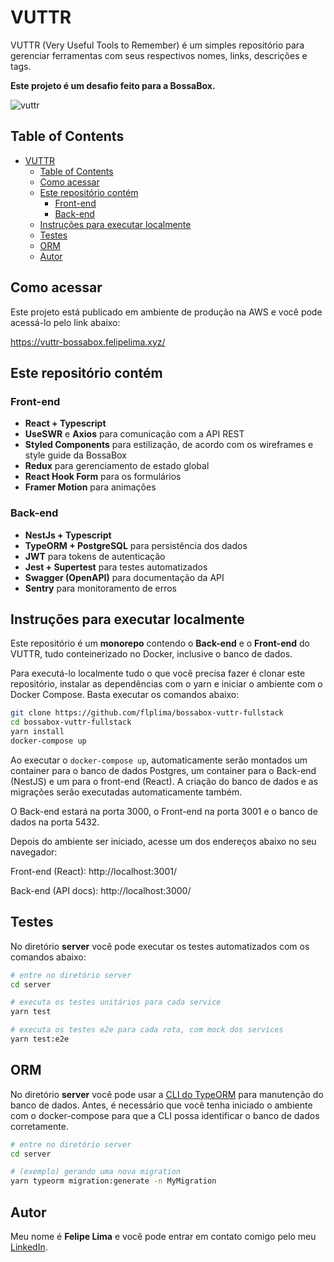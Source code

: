 # VUTTR

VUTTR (Very Useful Tools to Remember) é um simples repositório para gerenciar ferramentas com seus respectivos nomes, links, descrições e tags.

**Este projeto é um desafio feito para a BossaBox.**

![vuttr](https://user-images.githubusercontent.com/20775579/92924820-e876ad80-f40f-11ea-845f-a14b66db24e9.gif)


## Table of Contents

- [VUTTR](#vuttr)
  - [Table of Contents](#table-of-contents)
  - [Como acessar](#como-acessar)
  - [Este repositório contém](#este-repositório-contém)
    - [Front-end](#front-end)
    - [Back-end](#back-end)
  - [Instruções para executar localmente](#instruções-para-executar-localmente)
  - [Testes](#testes)
  - [ORM](#orm)
  - [Autor](#autor)

## Como acessar

Este projeto está publicado em ambiente de produção na AWS e você pode acessá-lo pelo link abaixo:

https://vuttr-bossabox.felipelima.xyz/

## Este repositório contém

### Front-end

- **React + Typescript**
- **UseSWR** e **Axios** para comunicação com a API REST
- **Styled Components** para estilização, de acordo com os wireframes e style guide da BossaBox
- **Redux** para gerenciamento de estado global
- **React Hook Form** para os formulários
- **Framer Motion** para animações

### Back-end

- **NestJs + Typescript**
- **TypeORM + PostgreSQL** para persistência dos dados
- **JWT** para tokens de autenticação
- **Jest + Supertest** para testes automatizados
- **Swagger (OpenAPI)** para documentação da API
- **Sentry** para monitoramento de erros

## Instruções para executar localmente

Este repositório é um **monorepo** contendo o **Back-end** e o **Front-end** do VUTTR, tudo conteinerizado no Docker, inclusive o banco de dados.

Para executá-lo localmente tudo o que você precisa fazer é clonar este repositório, instalar as dependências com o yarn e iniciar o ambiente com o Docker Compose. Basta executar os comandos abaixo:

```bash
git clone https://github.com/flplima/bossabox-vuttr-fullstack
cd bossabox-vuttr-fullstack
yarn install
docker-compose up
```

Ao executar o `docker-compose up`, automaticamente serão montados um container para o banco de dados Postgres, um container para o Back-end (NestJS) e um para o front-end (React). A criação do banco de dados e as migrações serão executadas automaticamente também.

O Back-end estará na porta 3000, o Front-end na porta 3001 e o banco de dados na porta 5432.

Depois do ambiente ser iniciado, acesse um dos endereços abaixo no seu navegador:

Front-end (React): http://localhost:3001/

Back-end (API docs): http://localhost:3000/

## Testes

No diretório **server** você pode executar os testes automatizados com os comandos abaixo:

```bash
# entre no diretório server
cd server

# executa os testes unitários para cada service
yarn test

# executa os testes e2e para cada rota, com mock dos services
yarn test:e2e
```

## ORM

No diretório **server** você pode usar a [CLI do TypeORM](https://github.com/typeorm/typeorm/blob/master/docs/using-cli.md) para manutenção do banco de dados. Antes, é necessário que você tenha iniciado o ambiente com o docker-compose para que a CLI possa identificar o banco de dados corretamente.

```bash
# entre no diretório server
cd server

# (exemplo) gerando uma nova migration
yarn typeorm migration:generate -n MyMigration
```

## Autor

Meu nome é **Felipe Lima** e você pode entrar em contato comigo pelo meu [LinkedIn](https://www.linkedin.com/in/felipelimadasilva/).

